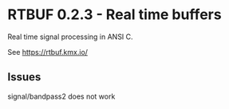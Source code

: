 # RTBUF 0.2.3 - Real time buffers

Real time signal processing in ANSI C.

See https://rtbuf.kmx.io/

## Issues

signal/bandpass2 does not work
